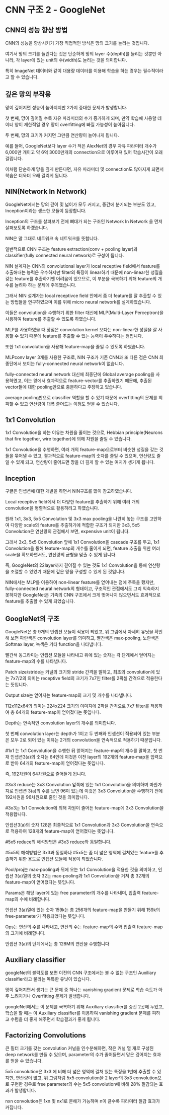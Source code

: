 # CNN 구조 2 - GoogleNet

## CNN의 성능 향상 방법

CNN의 성능을 향상시키기 가장 직접적인 방식은 망의 크기를 늘리는 것입니다.

여기서 망의 크기를 늘린다는 것은 단순하게 망의 layer 수(depth)를 늘리는 것뿐만 아니라, 각 layer에 있는 unit의 수(width)도 늘리는 것을 의미합니다.

특히 ImageNet 데이터와 같이 대용량 데이터를 이용해 학습을 하는 경우는 필수적이라고 할 수 있습니다.

## 깊은 망의 부작용

망이 깊어지면 성능이 높아지지만 2가지 중대한 문제가 발생합니다.

첫 번째, 망이 깊어질 수록 자유 파라미터의 수가 증가하게 되며, 만약 학습에 사용할 데이터 양이 제한적일 경우 망이 overfitting에 빠질 가능성이 높아집니다.

두 번째, 망의 크기가 커지면 그만큼 연산량이 늘어나게 됩니다.

예를 들어, GoogleNet보다 layer 수가 적은 AlexNet의 경우 자유 파라미터 개수가 6,000만 개이고 약 6억 3000만개의 connection으로 이루어져 있어 학습시간이 오래 걸립니다.

이처럼 단순하게 망을 깊게 만든다면, 자유 파라미터 및 connection도 많아지게 되면서 학습은 더욱더 오래 걸리게 됩니다.

## NIN(Network In Network)

GoogleNet에서는 망의 깊이 및 넓이가 모두 커지고, 중간에 분기되는 부분도 있고, Inception이라는 생소한 모듈이 등장합니다.

Inception의 구조를 살펴보기 전에 뼈대가 되는 구조인 Network In Network 을 먼저 살펴보도록 하겠습니다.

NIN은 말 그대로 네트워크 속 네트워크를 뜻합니다.

일반적으로 CNN 구조는 feature extraction(conv + pooling layer)과 classifier(fully connected neural network)로 구성이 됩니다.

NIN 설계자는 CNN의 convolutional layer가 local receptive field에서 feature를 추출해내는 능력은 우수하지만 filter의 특징이 linear하기 때문에 non-linear한 성질을 갖는 feature를 추출하기엔 어려움이 있으므로, 이 부분을 극복하기 위해 feature의 개수를 늘려야 하는 문제에 주목했습니다.

그래서 NIN 설계자는 local receptivce field 안에서 좀 더 feature를 잘 추출할 수 있는 방법들을 연구하였으며 이를 위해 micro neural network를 설계하였습니다.

이들은 convolution을 수행하기 위한 filter 대신에 MLP(Multi-Layer Perceptron)을 사용하여 feature를 추출할 수 있도록 하였습니다.

MLP를 사용하였을 때 장점은 convolution kernel 보다는 non-linear한 성질을 잘 사용할 수 있기 때문에 feature를 추출할 수 있는 능력이 우수하다는 점입니다.

또한 1x1 convolution을 사용해 feature-map을 줄일 수 있도록 하였습니다.

MLPconv layer 3개를 사용한 구조로, NIN 구조가 기존 CNN과 또 다른 점은 CNN 최종단에서 보이는 fully-connected neural network이 없습니다.

fully-connected neural network 대신에 최종단에 Global average pooling을 사용하였고, 이는 앞에서 효과적으로 feature-vector를 추출하였기 때문에, 추출된 vector들에 대한 pooling만으로 충분하다고 주장하고 있습니다.

average pooling만으로 classifier 역할을 할 수 있기 때문에 overfitting의 문제를 회피할 수 있고 연산량이 대폭 줄어드는 이점도 얻을 수 있습니다.

## 1x1 Convolution

1x1 Convolution을 하는 이유는 차원을 줄이는 것으로, Hebbian principle(Neurons that fire together, wire together)에 의해 차원을 줄일 수 있습니다.

1x1 Convolution을 수행하면, 여러 개의 feature-map으로부터 비슷한 성질을 갖는 것들을 묶어낼 수 있고, 결과적으로 feature-map의 숫자를 줄일 수 있으며, 연산량도 줄일 수 있게 되고, 연산량이 줄어드면 망을 더 깊게 할 수 있는 여지가 생기게 됩니다.

## Inception

구글은 인셉션에 대한 개발을 하면서 NIN구조를 많이 참고하였습니다.

Local receptive field에서 더 다양한 feature를 추출하기 위해 여러 개의 convolution을 병렬적으로 활용하려고 하였습니다.

원래 1x1, 3x3, 5x5 Convolution 및 3x3 max pooling을 나란히 놓는 구조를 고안하여 다양한 scale의 feature를 추출하기에 적합한 구조가 되지만 3x3, 5x5 Convolution은 연산량의 관점에서 보면, expensive unit이 됩니다.

그래서 3x3, 5x5 Convolution 앞에 1x1 Convolution을 cascade 구조를 두고, 1x1 Convolution을 통해 feature-map의 개수를 줄이게 되면, feature 추출을 위한 여러 scale을 확보하면서도, 연산량의 균형을 맞출 수 있게 됩니다.

즉, GoogleNet의 22layer까지 깊어질 수 있는 것도 1x1 Convolution을 통해 연산량을 조절할 수 있었기 때문에 깊은 망을 구성할 수 있게 된 것입니다.

NIN에서는 MLP를 이용하여 non-linear feature를 얻어내는 점에 주목을 했지만, fully-connected neural network의 형태이고, 구조적인 관점에서도 그리 익숙하지 못하지만 GoogleNet은 기족의 CNN 구조에서 크게 벗어나지 않으면서도 효과적으로 feature를 추출할 수 있게 되었습니다.

## GoogleNet의 구조

GoogleNet은 총 9개의 인셉션 모듈이 적용이 되었고, 위 그림에서 자세히 유닛을 확인해 보면 파란색은 convolution layer를 의미하고, 빨간색은 max-pooling, 노란색은 Softmax layer, 녹색은 기타 function을 나타냅니다.

빨간색 동그라미는 인셉션 모듈을 나타내고 위에 있는 숫자는 각 단계에서 얻어지는 feature-map의 수를 나타냅니다.

Patch size/stride는 커널의 크기와 stride 간격을 말하고, 최초의 convolution에 있는 7x7/2의 의미는 receptive field의 크기가 7x7인 filter를 2픽셀 간격으로 적용한다는 뜻입니다.

Output size는 얻어지는 feature-map의 크기 및 개수를 나타냅니다.

112x112x64의 의미는 224x224 크기의 이미지에 2픽셀 간격으로 7x7 filter를 적용하여 총 64개의 feature-map이 얻어졌다는 뜻입니다.

Depth는 연속적인 convolution layer의 개수를 의미합니다.

첫 번째 convolution layer는 depth가 1이고 두 번째와 인셉션이 적용되어 있는 부분은 모두 2로 되어 있는 이유는 2개의 convolution을 연속적으로 적용하기 때문입니다.

#1x1 는 1x1 Convolution을 수행한 뒤 얻어지는 feature-map의 개수를 말하고, 첫 번재 인셉션3(a)의 숫자는 64인데 이것은 이전 layer의 192개의 feature-map을 입력으로 받아 64개의 feature-map이 얻어졌다는 뜻입니다.

즉, 192차원이 64차원으로 줄어들게 됩니다.

#3x3 reduce는 3x3 Convolution 앞쪽에 있는 1x1 Convolution을 의미하며 마찬가지로 인셉션 3(a)의 수를 보면 96이 있는데 이것은 3x3 Convolution을 수행하기 전에 192차원을 96차원으로 줄인 것을 의미합니다.

#3x3는 1x1 Convolution에 의해 차원이 줄어든 feature-map에 3x3 Convolution을 적용합니다.

인셉션3(a)의 숫자 128은 최종적으로 1x1 Convolution과 3x3 Convolution을 연속으로 적용하여 128개의 feature-map이 얻어졌다는 뜻입니다.

#5x5 reduce의 해석방법은 #3x3 reduce와 동일합니다.

#5x5의 해석방법은 3x3과 동일하나 #5x5는 좀 더 넓은 영역에 걸쳐있는 feature를 추출하기 위한 용도로 인셉션 모듈에 적용이 되었습니다.

Pool/proj는 max-pooling과 뒤에 오는 1x1 Convolution을 적용한 것을 의미하고, 인셉션 3(a)열의 숫자 32는 max-pooling과 1x1 Convolution을 거쳐 총 32개의 feature-map이 얻어졌다는 뜻입니다.

Params은 해당 layer에 있는 free parameter의 개수를 나타내며, 입출력 feature-map의 수에 비례합니다.

인셉션 3(a)열에 있는 숫자 159k는 총 256개의 feature-map을 만들기 위해 159k의 free-parameter가 적용되었다는 뜻입니다.

Ops는 연산의 수를 나타내고, 연산의 수는 feature-map의 수와 입출력 feature-map의 크기에 비례합니다.

인셉션 3(a)의 단계에서는 총 128M의 연산을 수행합니다

## Auxiliary classifier

googleNet의 블락도를 보면 이전의 CNN 구조에서는 볼 수 없는 구조인 Auxiliary classifier라고 불리는 독특한 유닛이 있습니다.

망이 깊어지면서 생기는 큰 문제 중 하나는 vanishing gradient 문제로 학습 속도가 아주 느려지거나 Overfitting 문제가 발생합니다.

googleNet에서는 이 문제를 극복하기 위해 Auxiliary classifier를 중간 2곳에 두었고, 학습을 할 때는 이 Auxiliary classifier를 이용하여 vanishing gradient 문제를 피하고 수렴을 더 좋게 해주면서 학습결과가 좋게 됩니다.

## Factorizing Convolutions
큰 필터 크기를 갖는 convolution 커널을 인수분해하면, 작은 커널 열 개로 구성된 deep network를 만들 수 있으며, parameter의 수가 줄어들면서 망은 깊어지는 효과를 얻을 수 있습니다.

5x5 convolution은 3x3 에 비해 더 넓은 영역에 걸쳐 있는 특징을 1번에 추출할 수 있지만, 연산량이 많고, 위 그림처럼 5x5 convolution을 2 layer의 3x3 convolution으로 구현한 경우로 free parameter의 수는 5x5 convolution에 비해 28% 절감되는 효과가 발생합니다.

nxn convolution은 1xn 및 nx1로 분해가 가능하며 n이 클수록 파라미터 절감 효과가 커집니다.